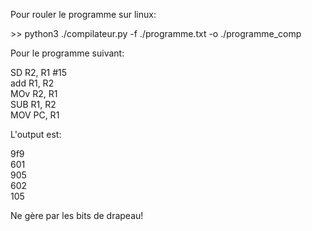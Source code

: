 Pour rouler le programme sur linux: 

\>> python3 ./compilateur.py -f ./programme.txt -o ./programme_comp

Pour le programme suivant:

SD    R2, R1 #15   
add   R1, R2  
MOv   R2, R1  
SUB   R1, R2  
MOV   PC,  R1  

L'output est:

9f9  
601  
905  
602  
105

Ne gère par les bits de drapeau!